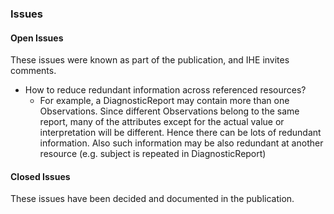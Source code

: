 ### Issues

#### Open Issues

These issues were known as part of the publication, and IHE invites comments.

- How to reduce redundant information across referenced resources?
    - For example, a DiagnosticReport may contain more than one Observations. Since different Observations belong to the same report, many of the attributes except for the actual value or interpretation will be different. Hence there can be lots of redundant information. Also such information may be also redundant at another resource (e.g. subject is repeated in DiagnosticReport)

#### Closed Issues

These issues have been decided and documented in the publication.